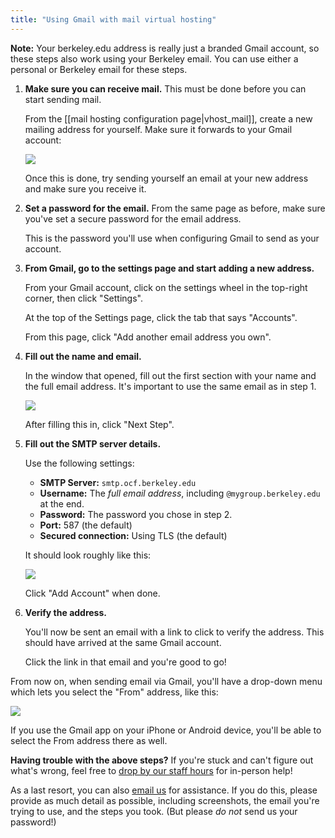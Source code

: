 ```yaml
---
title: "Using Gmail with mail virtual hosting"
---
```


**Note:** Your berkeley.edu address is really just a branded Gmail account, so
these steps also work using your Berkeley email. You can use either a personal
or Berkeley email for these steps.

1. **Make sure you can receive mail.** This must be done before you can start
   sending mail.

   From the [[mail hosting configuration page|vhost_mail]], create a new
   mailing address for yourself. Make sure it forwards to your Gmail account:

   ![](https://i.fluffy.cc/zBz5DtjQbDpR7nGDrZXJnNDrtPDkxtmR.png)

   Once this is done, try sending yourself an email at your new address and
   make sure you receive it.

2. **Set a password for the email.** From the same page as before, make sure
   you've set a secure password for the email address.

   This is the password you'll use when configuring Gmail to send as your
   account.

3. **From Gmail, go to the settings page and start adding a new address.**

   From your Gmail account, click on the settings wheel in the top-right
   corner, then click "Settings".

   At the top of the Settings page, click the tab that says "Accounts".

   From this page, click "Add another email address you own".

4. **Fill out the name and email.**

   In the window that opened, fill out the first section with your name and the
   full email address. It's important to use the same email as in step 1.

   ![](https://i.fluffy.cc/pp80jlHtz7M7CVvN2qBTpjc8sVBXLx42.png)

   After filling this in, click "Next Step".

5. **Fill out the SMTP server details.**

   Use the following settings:

     * **SMTP Server:** `smtp.ocf.berkeley.edu`
     * **Username:** The *full email address*, including
       `@mygroup.berkeley.edu` at the end.
     * **Password:** The password you chose in step 2.
     * **Port:** 587 (the default)
     * **Secured connection:** Using TLS (the default)

   It should look roughly like this:

   ![](https://i.fluffy.cc/Zk7LNFs9Brh2vn1vLnlCH2JbHqWQ6mln.png)

   Click "Add Account" when done.

6. **Verify the address.**

   You'll now be sent an email with a link to click to verify the address. This
   should have arrived at the same Gmail account.

   Click the link in that email and you're good to go!


From now on, when sending email via Gmail, you'll have a drop-down menu which
lets you select the "From" address, like this:

![](https://i.fluffy.cc/NlrKSbQG16MM6H2K6ZZF4l26D1pGBgjx.png)

If you use the Gmail app on your iPhone or Android device, you'll be able to
select the From address there as well.

**Having trouble with the above steps?** If you're stuck and can't figure out
what's wrong, feel free to [drop by our staff hours](/staff-hours) for
in-person help!

As a last resort, you can also [email us](/docs/contact) for assistance. If you
do this, please provide as much detail as possible, including screenshots, the
email you're trying to use, and the steps you took. (But please *do not* send
us your password!)
